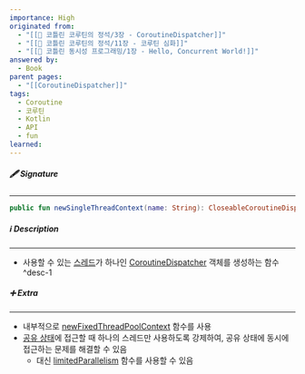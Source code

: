```yaml
---
importance: High
originated from:
  - "[[📘 코틀린 코루틴의 정석/3장 - CoroutineDispatcher]]"
  - "[[📘 코틀린 코루틴의 정석/11장 - 코루틴 심화]]"
  - "[[📘 코틀린 동시성 프로그래밍/1장 - Hello, Concurrent World!]]"
answered by:
  - Book
parent pages:
  - "[[CoroutineDispatcher]]"
tags:
  - Coroutine
  - 코루틴
  - Kotlin
  - API
  - fun
learned:
---
```

##### 🖋️ Signature
---
```Kotlin
public fun newSingleThreadContext(name: String): CloseableCoroutineDispatcher
```

##### ℹ️ Description
---
- 사용할 수 있는 [스레드](스레드.md)가 하나인 [CoroutineDispatcher](CoroutineDispatcher.md) 객체를 생성하는 함수 ^desc-1

##### ➕ Extra
---
- 내부적으로 [newFixedThreadPoolContext](newFixedThreadPoolContext.md) 함수를 사용
- [공유 상태](공유%20상태.md)에 접근할 때 하나의 스레드만 사용하도록 강제하여, 공유 상태에 동시에 접근하는 문제를 해결할 수 있음
	- 대신 [limitedParallelism](limitedParallelism.md) 함수를 사용할 수 있음
